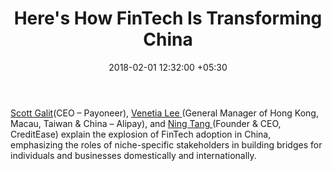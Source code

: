 ﻿---
title: Here's How FinTech Is Transforming China
date: 2018-02-01 12:32:00 +05:30
tags:
- p2p lending
- fintech
- mobile payments
- mobile
- disruptive innovation
- online lending
- lending
- big data analytics
- micro-leasing
- credit scoring
- payments
- wealth management
- investments
- financial education
- inclusive finance
- marketplace lending
- video
Image: "/uploads/interview.jpg"
Description: In a panel discussion, cross-segment leaders are explaining the explosion
  of FinTech adoption in China.
Person: Elena Mesropyan
category:
- Enabling Technologies
- Lending
- Payments
- WealthTech
- Financial Inclusion
Markets:
- China
- Hong Kong
- Asia
Is Featured: true
Video: https://www.youtube.com/embed/U6Wxz-sRSeI
---

[Scott Galit](https://www.linkedin.com/in/scottgalit/)(CEO – Payoneer), [Venetia Lee ](https://www.linkedin.com/in/venetia-lee-580594)(General Manager of Hong Kong, Macau, Taiwan & China – Alipay), and [Ning Tang ](http://english.creditease.cn/about/CEO.html)(Founder & CEO, CreditEase) explain the explosion of FinTech adoption in China, emphasizing the roles of niche-specific stakeholders in building bridges for individuals and businesses domestically and internationally.